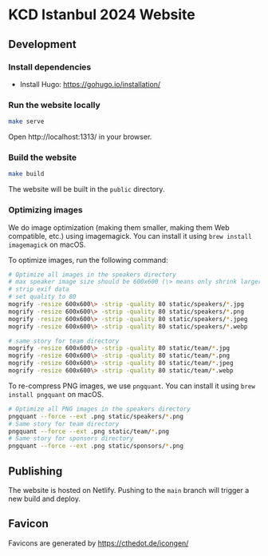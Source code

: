 # KCD Istanbul 2024 Website

## Development

### Install dependencies

- Install Hugo: https://gohugo.io/installation/

### Run the website locally

```bash
make serve
```

Open http://localhost:1313/ in your browser.

### Build the website

```bash
make build
```

The website will be built in the `public` directory.

### Optimizing images

We do image optimization (making them smaller, making them Web compatible, etc.) using imagemagick. You can install it using `brew install imagemagick` on macOS.

To optimize images, run the following command:

```bash
# Optimize all images in the speakers directory
# max speaker image size should be 600x600 (\> means only shrink larger images)
# strip exif data
# set quality to 80
mogrify -resize 600x600\> -strip -quality 80 static/speakers/*.jpg
mogrify -resize 600x600\> -strip -quality 80 static/speakers/*.png
mogrify -resize 600x600\> -strip -quality 80 static/speakers/*.jpeg
mogrify -resize 600x600\> -strip -quality 80 static/speakers/*.webp

# same story for team directory
mogrify -resize 600x600\> -strip -quality 80 static/team/*.jpg
mogrify -resize 600x600\> -strip -quality 80 static/team/*.png
mogrify -resize 600x600\> -strip -quality 80 static/team/*.jpeg
mogrify -resize 600x600\> -strip -quality 80 static/team/*.webp
```

To re-compress PNG images, we use `pngquant`. You can install it using `brew install pngquant` on macOS.

```bash
# Optimize all PNG images in the speakers directory
pngquant --force --ext .png static/speakers/*.png
# Same story for team directory
pngquant --force --ext .png static/team/*.png
# Same story for sponsors directory
pngquant --force --ext .png static/sponsors/*.png
```


## Publishing

The website is hosted on Netlify. Pushing to the `main` branch will trigger a
new build and deploy.

## Favicon

Favicons are generated by https://cthedot.de/icongen/
